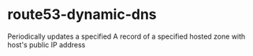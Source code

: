 # route53-dynamic-dns
Periodically updates a specified A record of a specified hosted zone with host's public IP address
